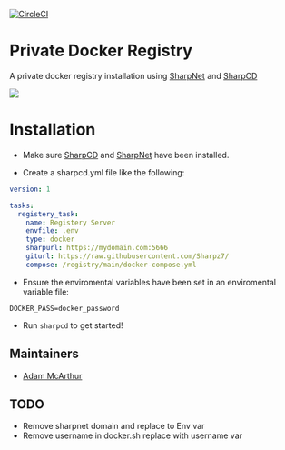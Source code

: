 [![CircleCI](https://circleci.com/gh/Sharpz7/registry/tree/main.svg?style=svg)](https://circleci.com/gh/Sharpz7/registry/tree/main)

# Private Docker Registry

A private docker registry installation using [SharpNet](https://github.com/Sharpz7/sharpnet) and [SharpCD](https://github.com/Sharpz7/sharpcd)

![](https://miro.medium.com/max/1400/1*in6B62UqKHCFP0t6TuVtKA.jpeg)

# Installation

- Make sure [SharpCD](https://github.com/Sharpz7/sharpcd) and [SharpNet](https://github.com/Sharpz7/sharpnet) have been installed.

- Create a sharpcd.yml file like the following:

```yml
version: 1

tasks:
  registery_task:
    name: Registery Server
    envfile: .env
    type: docker
    sharpurl: https://mydomain.com:5666
    giturl: https://raw.githubusercontent.com/Sharpz7/
    compose: /registry/main/docker-compose.yml
```

- Ensure the enviromental variables have been set in an enviromental variable file:

```env
DOCKER_PASS=docker_password
```

- Run `sharpcd` to get started!


## Maintainers

- [Adam McArthur](https://adam.mcaq.me)

## TODO

- Remove sharpnet domain and replace to Env var
- Remove username in docker.sh replace with username var

